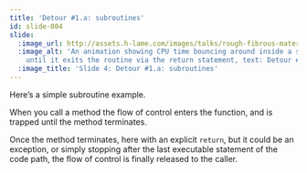 ```yaml
---
title: 'Detour #1.a: subroutines'
id: slide-004
slide:
  :image_url: http://assets.h-lame.com/images/talks/rough-fibrous-material/slides/004.gif
  :image_alt: 'An animation showing CPU time bouncing around inside a sub-routine
    until it exits the routine via the return statement, text: Detour #1.a: subroutines'
  :image_title: 'Slide 4: Detour #1.a: subroutines'
---
```

Here’s a simple subroutine example.

When you call a method the flow of control enters the function, and is trapped until the method terminates.

Once the method terminates, here with an explicit `return`, but it could be an exception, or simply stopping after the last executable statement of the code path, the flow of control is finally released to the caller.
